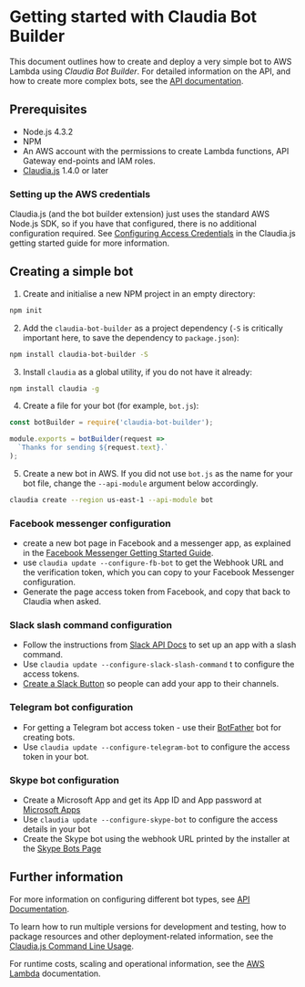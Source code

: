 # Getting started with Claudia Bot Builder

This document outlines how to create and deploy a very simple bot to AWS Lambda using _Claudia Bot Builder_. For detailed information on the API, and how to create more complex bots, see the [API documentation](API.md). 

## Prerequisites

* Node.js 4.3.2
* NPM
* An AWS account with the permissions to create Lambda functions, API Gateway end-points and IAM roles. 
* [Claudia.js](https://claudiajs.com) 1.4.0 or later

### Setting up the AWS credentials

Claudia.js (and the bot builder extension) just uses the standard AWS Node.js SDK, so if you have that configured, there is no additional configuration required. See [Configuring Access Credentials](https://github.com/claudiajs/claudia/blob/master/getting_started.md#configuring-access-credentials) in the Claudia.js getting started guide for more information.

## Creating a simple bot

1. Create and initialise a new NPM project in an empty directory:

  ```bash
  npm init
  ```

2. Add the `claudia-bot-builder` as a project dependency (`-S` is critically important here, to save the dependency to `package.json`):

  ```bash
  npm install claudia-bot-builder -S
  ```

3. Install `claudia` as a global utility, if you do not have it already:

  ```bash
  npm install claudia -g
  ```

4. Create a file for your bot (for example, `bot.js`):

  ```javascript
  const botBuilder = require('claudia-bot-builder');

  module.exports = botBuilder(request => 
    `Thanks for sending ${request.text}.`
  );
  ```

5. Create a new bot in AWS. If you did not use `bot.js` as the name for your bot file, change the `--api-module` argument below accordingly.

  ```bash
  claudia create --region us-east-1 --api-module bot
  ```

### Facebook messenger configuration

- create a new bot page in Facebook and a messenger app, as explained in the [Facebook Messenger Getting Started Guide](https://developers.facebook.com/docs/messenger-platform/quickstart).
- use `claudia update --configure-fb-bot` to get the Webhook URL and the verification token, which you can copy to your Facebook Messenger configuration. 
- Generate the page access token from Facebook, and copy that back to Claudia when asked.

### Slack slash command configuration

- Follow the instructions from [Slack API Docs](https://api.slack.com/) to set up an app with a slash command. 
- Use `claudia update --configure-slack-slash-command` t to configure the access tokens.
- [Create a Slack Button](https://api.slack.com/docs/slack-button) so people can add your app to their channels.


### Telegram bot configuration

- For getting a Telegram bot access token - use their [BotFather](https://telegram.me/BotFather) bot for creating bots. 
- Use `claudia update --configure-telegram-bot` to configure the access token in your bot.


### Skype bot configuration

- Create a Microsoft App and get its App ID and App password at [Microsoft Apps](https://apps.dev.microsoft.com/)
- Use `claudia update --configure-skype-bot` to configure the access details in your bot
- Create the Skype bot using the webhook URL printed by the installer at the [Skype Bots Page](https://developer.microsoft.com/en-us/skype/bots/manage/Create)

## Further information

For more information on configuring different bot types, see [API Documentation](API.md).

To learn how to run multiple versions for development and testing, how to package resources and other deployment-related information, see the [Claudia.js Command Line Usage](https://github.com/claudiajs/claudia/tree/master/docs).

For runtime costs, scaling and operational information, see the [AWS Lambda](https://aws.amazon.com/documentation/lambda/) documentation.
